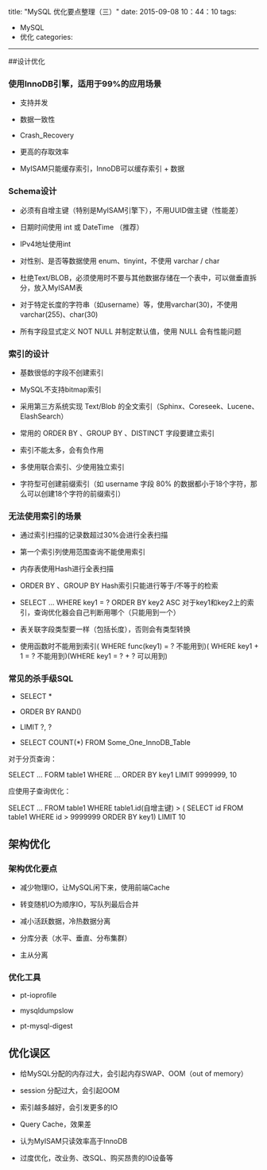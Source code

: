 title: "MySQL 优化要点整理（三）"
date: 2015-09-08 10：44：10
tags:
- MySQL
- 优化
categories: 
---

##设计优化

### 使用InnoDB引擎，适用于99%的应用场景

* 支持并发

* 数据一致性

* Crash_Recovery

* 更高的存取效率

* MyISAM只能缓存索引，InnoDB可以缓存索引 + 数据

### Schema设计

* 必须有自增主键（特别是MyISAM引擎下），不用UUID做主键（性能差）

* 日期时间使用 int 或 DateTime （推荐）

* IPv4地址使用int

* 对性别、是否等数据使用 enum、tinyint，不使用 varchar / char

* 杜绝Text/BLOB，必须使用时不要与其他数据存储在一个表中，可以做垂直拆分，放入MyISAM表

* 对于特定长度的字符串（如username）等，使用varchar(30)，不使用varchar(255)、char(30)

* 所有字段显式定义 NOT NULL 并制定默认值，使用 NULL 会有性能问题

### 索引的设计

* 基数很低的字段不创建索引

* MySQL不支持bitmap索引

* 采用第三方系统实现 Text/Blob 的全文索引（Sphinx、Coreseek、Lucene、ElashSearch）

* 常用的 ORDER BY 、GROUP BY 、DISTINCT 字段要建立索引

* 索引不能太多，会有负作用

* 多使用联合索引、少使用独立索引

* 字符型可创建前缀索引（如 username 字段 80% 的数据都小于18个字符，那么可以创建18个字符的前缀索引）

### 无法使用索引的场景

* 通过索引扫描的记录数超过30%会进行全表扫描

* 第一个索引列使用范围查询不能使用索引

* 内存表使用Hash进行全表扫描

* ORDER BY 、GROUP BY Hash索引只能进行等于/不等于的检索

* SELECT ... WHERE key1 = ? ORDER BY key2 ASC 对于key1和key2上的索引，查询优化器会自己判断用哪个（只能用到一个）

* 表关联字段类型要一样（包括长度），否则会有类型转换

* 使用函数时不能用到索引( WHERE func(key1) = ? 不能用到)( WHERE key1 + 1 = ? 不能用到)(WHERE key1 = ? + ? 可以用到)

### 常见的杀手级SQL

* SELECT *

* ORDER BY RAND()

* LIMIT ?, ?

* SELECT COUNT(*) FROM Some_One_InnoDB_Table

对于分页查询：

SELECT ... FORM table1 WHERE ... ORDER BY key1 LIMIT 9999999, 10

应使用子查询优化：

SELECT ... FROM table1 WHERE table1.id(自增主键) > ( SELECT id FROM table1 WHERE id > 9999999 ORDER BY key1) LIMIT 10

## 架构优化

### 架构优化要点

* 减少物理IO，让MySQL闲下来，使用前端Cache

* 转变随机IO为顺序IO，写队列最后合并

* 减小活跃数据，冷热数据分离

* 分库分表（水平、垂直、分布集群）

* 主从分离

### 优化工具

* pt-ioprofile

* mysqldumpslow

* pt-mysql-digest

## 优化误区

* 给MySQL分配的内存过大，会引起内存SWAP、OOM（out of memory）

* session 分配过大，会引起OOM

* 索引越多越好，会引发更多的IO

* Query Cache，效果差

* 认为MyISAM只读效率高于InnoDB

* 过度优化，改业务、改SQL、购买昂贵的IO设备等
